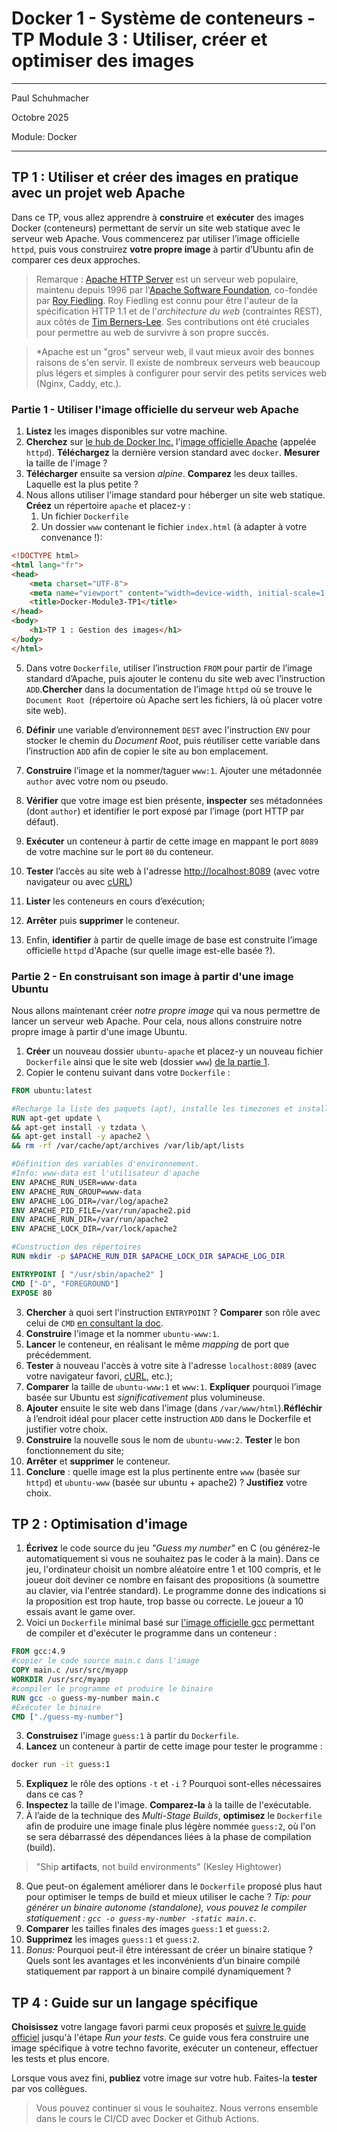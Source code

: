 # Docker 1 - Système de conteneurs - TP Module 3 : Utiliser, créer et optimiser des images

<hr>

Paul Schuhmacher

Octobre 2025

Module: Docker

<hr>

## TP 1 :  Utiliser et créer des images en pratique avec un projet web Apache

Dans ce TP, vous allez apprendre à **construire** et **exécuter** des images Docker (conteneurs) permettant de servir un site web statique avec le serveur web Apache. Vous commencerez par utiliser l’image officielle `httpd`, puis vous construirez **votre propre image** à partir d’Ubuntu afin de comparer ces deux approches.

> Remarque : [Apache HTTP Server](https://fr.wikipedia.org/wiki/Apache_HTTP_Server) est un serveur web populaire, maintenu depuis 1996 par l'[Apache Software Foundation](https://fr.wikipedia.org/wiki/Apache_Software_Foundation), co-fondée par [Roy Fiedling](https://fr.wikipedia.org/wiki/Roy_Fielding). Roy Fiedling est connu pour être l'auteur de la spécification HTTP 1.1 et de l'*architecture du web* (contraintes REST), aux côtés de [Tim Berners-Lee](https://fr.wikipedia.org/wiki/Tim_Berners-Lee). Ses contributions ont été cruciales pour permettre au web de survivre à son propre succès. 

> *Apache est un "gros" serveur web, il vaut mieux avoir des bonnes raisons de s'en servir. Il existe de nombreux serveurs web beaucoup plus légers et simples à configurer pour servir des petits services web (Nginx, Caddy, etc.).

### Partie 1 - Utiliser l'image officielle du serveur web Apache

1. **Listez** les images disponibles sur votre machine.
2. **Cherchez** sur [le hub de Docker Inc.](https://hub.docker.com/) l'[image officielle Apache](https://hub.docker.com/_/httpd) (appelée `httpd`). **Téléchargez** la dernière version standard avec `docker`. **Mesurer** la taille de l'image ?
3. **Télécharger** ensuite sa version *alpine*. **Comparez** les deux tailles. Laquelle est la plus petite ?
4. Nous allons utiliser l'image standard pour héberger un site web statique. **Créez** un répertoire `apache` et placez-y :
   1. Un fichier `Dockerfile`
   2. Un dossier `www` contenant le fichier `index.html` (à adapter à votre convenance !):

~~~html
<!DOCTYPE html>
<html lang="fr">
<head>
    <meta charset="UTF-8">
    <meta name="viewport" content="width=device-width, initial-scale=1.0">
    <title>Docker-Module3-TP1</title>
</head>
<body>
    <h1>TP 1 : Gestion des images</h1>
</body>
</html>
~~~
5. Dans votre `Dockerfile`, utiliser l’instruction `FROM` pour partir de l’image standard d’Apache, puis ajouter le contenu du site web avec l’instruction `ADD`.**Chercher** dans la documentation de l’image `httpd` où se trouve le `Document Root `(répertoire où Apache sert les fichiers, là où placer votre site web).

6. **Définir** une variable d’environnement `DEST` avec l'instruction `ENV` pour stocker le chemin du *Document Root*, puis réutiliser cette variable dans l’instruction `ADD` afin de copier le site au bon emplacement.

7. **Construire** l’image et la nommer/taguer `www:1`. Ajouter une métadonnée `author` avec votre nom ou pseudo.
8.  **Vérifier** que votre image est bien présente, **inspecter** ses métadonnées (dont `author`) et identifier le port exposé par l’image (port HTTP par défaut).
9.  **Exécuter** un conteneur à partir de cette image en mappant le port `8089` de votre machine sur le port `80` du conteneur.
10. **Tester** l’accès au site web à l'adresse [http://localhost:8089](http://localhost:8089) (avec votre navigateur ou avec [cURL](https://curl.se/))
11. **Lister** les conteneurs en cours d’exécution;
12. **Arrêter** puis **supprimer** le conteneur.
13. Enfin, **identifier** à partir de quelle image de base est construite l’image officielle `httpd` d'Apache (sur quelle image est-elle basée ?).

### Partie 2 - En construisant son image à partir d'une image Ubuntu

Nous allons maintenant créer *notre propre image* qui va nous permettre de lancer un serveur web Apache. Pour cela, nous allons construire notre propre image à partir d'une image Ubuntu.

1. **Créer** un nouveau dossier `ubuntu-apache` et placez-y un nouveau fichier `Dockerfile` ainsi que le site web (dossier `www`) [de la partie 1](#partie-1---utiliser-limage-officielle-du-serveur-web-apache).
2. Copier le contenu suivant dans votre `Dockerfile` :

~~~dockerfile
FROM ubuntu:latest

#Recharge la liste des paquets (apt), installe les timezones et installe le serveur web Apache
RUN apt-get update \
&& apt-get install -y tzdata \
&& apt-get install -y apache2 \
&& rm -rf /var/cache/apt/archives /var/lib/apt/lists

#Définition des variables d'environnement. 
#Info: www-data est l'utilisateur d'apache
ENV APACHE_RUN_USER=www-data
ENV APACHE_RUN_GROUP=www-data
ENV APACHE_LOG_DIR=/var/log/apache2
ENV APACHE_PID_FILE=/var/run/apache2.pid
ENV APACHE_RUN_DIR=/var/run/apache2
ENV APACHE_LOCK_DIR=/var/lock/apache2

#Construction des répertoires
RUN mkdir -p $APACHE_RUN_DIR $APACHE_LOCK_DIR $APACHE_LOG_DIR

ENTRYPOINT [ "/usr/sbin/apache2" ]
CMD ["-D", "FOREGROUND"]
EXPOSE 80
~~~

3. **Chercher** à quoi sert l'instruction `ENTRYPOINT` ? **Comparer** son rôle avec celui de `CMD` [en consultant la doc](https://docs.docker.com/reference/dockerfile/).
4. **Construire** l'image et la nommer `ubuntu-www:1`.
5. **Lancer** le conteneur, en réalisant le même *mapping* de port que précédemment.
6. **Tester** à nouveau l'accès à votre site à l'adresse `localhost:8089` (avec votre navigateur favori, [cURL](https://curl.se/), etc.);
7. **Comparer** la taille de `ubuntu-www:1` et `www:1`. **Expliquer** pourquoi l’image basée sur Ubuntu est *significativement* plus volumineuse.
8. **Ajouter** ensuite le site web dans l’image (dans `/var/www/html`).**Réfléchir** à l’endroit idéal pour placer cette instruction `ADD` dans le Dockerfile et justifier votre choix.
9. **Construire** la nouvelle sous le nom de `ubuntu-www:2`. **Tester** le bon fonctionnement du site;
10. **Arrêter** et **supprimer** le conteneur.
11. **Conclure** : quelle image est la plus pertinente entre `www` (basée sur `httpd`) et `ubuntu-www` (basée sur ubuntu + apache2) ? **Justifiez** votre choix.


## TP 2 : Optimisation d'image

1. **Écrivez** le code source du jeu *"Guess my number"* en C (ou générez-le automatiquement si vous ne souhaitez pas le coder à la main). Dans ce jeu, l'ordinateur choisit un nombre aléatoire entre 1 et 100 compris, et le joueur doit deviner ce nombre en faisant des propositions (à soumettre au clavier, via l'entrée standard). Le programme donne des indications si la proposition est trop haute, trop basse ou correcte. Le joueur a 10 essais avant le game over.
2. Voici un `Dockerfile` minimal basé sur [l'image officielle gcc](https://hub.docker.com/_/gcc) permettant de compiler et d'exécuter le programme dans un conteneur :

~~~dockerfile
FROM gcc:4.9
#copier le code source main.c dans l'image
COPY main.c /usr/src/myapp
WORKDIR /usr/src/myapp
#compiler le programme et produire le binaire
RUN gcc -o guess-my-number main.c
#Exécuter le binaire
CMD ["./guess-my-number"]
~~~

3. **Construisez** l'image `guess:1` à partir du `Dockerfile`.
4. **Lancez** un conteneur à partir de cette image pour tester le programme :

~~~bash
docker run -it guess:1
~~~

5. **Expliquez** le rôle des options `-t` et `-i` ? Pourquoi sont-elles nécessaires dans ce cas ?
6. **Inspectez** la taille de l'image. **Comparez-la** à la taille de l'exécutable.
7. À l’aide de la technique des *Multi-Stage Builds*, **optimisez** le `Dockerfile` afin de produire une image finale plus légère nommée `guess:2`, où l'on se sera débarrassé des dépendances liées à la phase de compilation (build).

> "Ship **artifacts**, not build environments" (Kesley Hightower)

8. Que peut-on également améliorer dans le `Dockerfile` proposé plus haut pour optimiser le temps de build et mieux utiliser le cache ? *Tip: pour générer un binaire autonome (standalone), vous pouvez le compiler statiquement : `gcc -o guess-my-number -static main.c`*.
9. **Comparer** les tailles finales des images `guess:1` et `guess:2`. 
10. **Supprimez** les images `guess:1` et `guess:2`.
11. *Bonus:* Pourquoi peut-il être intéressant de créer un binaire statique ? Quels sont les avantages et les inconvénients d’un binaire compilé statiquement par rapport à un binaire compilé dynamiquement ?


## TP 4 : Guide sur un langage spécifique

**Choisissez** votre langage favori parmi ceux proposés et [suivre le guide officiel](https://docs.docker.com/language/) jusqu'à l'étape *Run your tests*. Ce guide vous fera construire une image spécifique à votre techno favorite, exécuter un conteneur, effectuer les tests et plus encore.

Lorsque vous avez fini, **publiez** votre image sur votre hub. Faites-la **tester** par vos collègues.

 > Vous pouvez continuer si vous le souhaitez. Nous verrons ensemble dans le cours le CI/CD avec Docker et Github Actions.